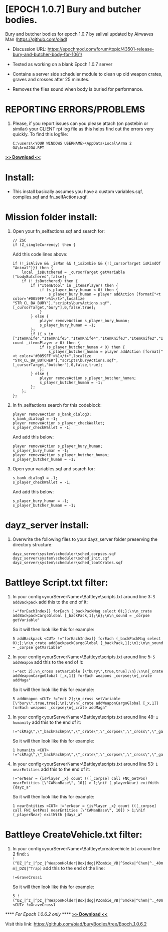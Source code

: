 # [EPOCH 1.0.7] Bury and butcher bodies.
Bury and butcher bodies for epoch 1.0.7 by salival updated by Airwaves Man (https://github.com/oiad)

* Discussion URL: https://epochmod.com/forum/topic/43501-release-bury-and-butcher-body-for-1061/

* Tested as working on a blank Epoch 1.0.7 server
* Contains a server side scheduler module to clean up old weapon crates, graves and crosses after 25 minutes.
* Removes the flies sound when body is buried for performance.

# REPORTING ERRORS/PROBLEMS

1. Please, if you report issues can you please attach (on pastebin or similar) your CLIENT rpt log file as this helps find out the errors very quickly. To find this logfile:

	```sqf
	C:\users\<YOUR WINDOWS USERNAME>\AppData\Local\Arma 2 OA\ArmA2OA.RPT
	```

**[>> Download <<](https://github.com/oiad/buryBodies/archive/master.zip)**

# Install:

* This install basically assumes you have a custom variables.sqf, compiles.sqf and fn_selfActions.sqf.

# Mission folder install:

1. 	Open your fn_selfactions.sqf and search for:

	```sqf
	// ZSC
	if (Z_singleCurrency) then {
	```

	Add this code lines above:
	
	```sqf	
	if (!_isAlive && _isMan && !_isZombie && {!(_cursorTarget isKindOf "Animal")}) then {
		local _isButchered = _cursorTarget getVariable ["bodyButchered",false];
		if (!_isButchered) then {
			if ("ItemEtool" in _itemsPlayer) then {
				if (s_player_bury_human < 0) then {
					s_player_bury_human = player addAction [format["<t color='#0059FF'>%1</t>",localize "STR_CL_BA_BURY"],"scripts\buryActions.sqf",[_cursorTarget,"bury"],0,false,true];
				}
			} else {
				player removeAction s_player_bury_human;
				s_player_bury_human = -1;
			};
			if ({_x in ["ItemKnife","ItemKnife5","ItemKnife4","ItemKnife3","ItemKnife2","ItemKnife1"]} count _itemsPlayer > 0) then {
				if (s_player_butcher_human < 0) then {
					s_player_butcher_human = player addAction [format["<t color='#0059FF'>%1</t>",localize "STR_CL_BA_BUTCHER"],"scripts\buryActions.sqf",[_cursorTarget,"butcher"],0,false,true];
				};
			} else {
				player removeAction s_player_butcher_human;
				s_player_butcher_human = -1;
			};
		};
	};
	```	
2. In fn_selfactions search for this codeblock:

	```sqf
	player removeAction s_bank_dialog3;
	s_bank_dialog3 = -1;
	player removeAction s_player_checkWallet;
	s_player_checkWallet = -1;	
	```	
	And add this below:
	
	```sqf
	player removeAction s_player_bury_human;
	s_player_bury_human = -1;
	player removeAction s_player_butcher_human;
	s_player_butcher_human = -1;	
	```
3. Open your variables.sqf and search for:

	```sqf
	s_bank_dialog3 = -1;
	s_player_checkWallet = -1;	
	```
	And add this below:
	
	```sqf
	s_player_bury_human = -1;
	s_player_butcher_human = -1;	
	```	
	
# dayz_server install:

1. Overwrite the following files to your dayz_server folder preserving the directory structure:
	```sqf
	dayz_server\system\scheduler\sched_corpses.sqf
	dayz_server\system\scheduler\sched_init.sqf
	dayz_server\system\scheduler\sched_lootCrates.sqf
	```
# Battleye Script.txt filter:

1. In your config\<yourServerName>\Battleye\scripts.txt around line 3: <code>5 addBackpack</code> add this to the end of it:

	```sqf
	!="forEachIndex]} forEach (_backPackMag select 0);};\n\n_crate addBackpackCargoGlobal [_backPack,1];\n};\n\n_sound = _corpse getVariable"
	```

	So it will then look like this for example:

	```sqf
	5 addBackpack <CUT> !="forEachIndex]} forEach (_backPackMag select 0);};\n\n_crate addBackpackCargoGlobal [_backPack,1];\n};\n\n_sound = _corpse getVariable"
	```
	
2. In your config\<yourServerName>\Battleye\scripts.txt around line 5: <code>5 addWeapon</code> add this to the end of it:

	```sqf
	!="ect 2];\n_cross setVariable [\"bury\",true,true];\n};\n\n{_crate addWeaponCargoGlobal [_x,1]} forEach weapons _corpse;\n{_crate addMaga"
	```

	So it will then look like this for example:

	```sqf
	5 addWeapon <CUT> !="ect 2];\n_cross setVariable [\"bury\",true,true];\n};\n\n{_crate addWeaponCargoGlobal [_x,1]} forEach weapons _corpse;\n{_crate addMaga"
	```	
	
3. In your config\<yourServerName>\Battleye\scripts.txt around line 48: <code>1 humanity</code> add this to the end of it:

	```sqf
	!="ckMag\",\"_backPackWpn\",\"_crate\",\"_corpse\",\"_cross\",\"_gain\",\"_humanityAmount\",\"_isBury\",\"_grave\",\"_name\",\"_playerNear\",\"_backPack\""
	```

	So it will then look like this for example:

	```sqf
	1 humanity <CUT> !="ckMag\",\"_backPackWpn\",\"_crate\",\"_corpse\",\"_cross\",\"_gain\",\"_humanityAmount\",\"_isBury\",\"_grave\",\"_name\",\"_playerNear\",\"_backPack\""
	```	
	
4. In your config\<yourServerName>\Battleye\scripts.txt around line 53: <code>1 nearEntities</code> add this to the end of it:

	```sqf
	!="erNear = {isPlayer _x} count (([_corpse] call FNC_GetPos) nearEntities [\"CAManBase\", 10]) > 1;\nif (_playerNear) exitWith {dayz_a"
	```

	So it will then look like this for example:

	```sqf
	1 nearEntities <CUT> !="erNear = {isPlayer _x} count (([_corpse] call FNC_GetPos) nearEntities [\"CAManBase\", 10]) > 1;\nif (_playerNear) exitWith {dayz_a"
	```	
	
# Battleye CreateVehicle.txt filter:

1. In your config\<yourServerName>\Battleye\createvehicle.txt around line 2 find: <code>5 !(^DZ_|^z_|^pz_|^WeaponHolder|Box|dog|PZombie_VB|^Smoke|^Chem|^._40mm|_DZ$|^Trap)</code> add this to the end of the line:

	```sqf
	!=GraveCross1
	```

	So it will then look like this for example:

	```sqf
	5 !(^DZ_|^z_|^pz_|^WeaponHolder|Box|dog|PZombie_VB|^Smoke|^Chem|^._40mm|_DZ$|^Trap) <CUT> !=GraveCross1	
	```
	
**** *For Epoch 1.0.6.2 only* ****
**[>> Download <<](https://github.com/oiad/buryBodies/archive/refs/tags/Epoch_1.0.6.2.zip)**

Visit this link: https://github.com/oiad/buryBodies/tree/Epoch_1.0.6.2	